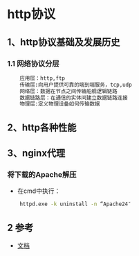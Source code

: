 # http协议
 
## 1、http协议基础及发展历史

### 1.1 网络协议分层

```bash
    应用层：http,ftp
    传输层:向用户提供可靠的端到端服务，tcp,udp
    网络层：数据在节点之间传输船舰逻辑链路
    数据链路层：在通信的实体间建立数据链路连接
    物理层:定义物理设备如何传输数据
```

## 2、http各种性能

## 3、nginx代理

### 将下载的Apache解压

* 在cmd中执行：

```bash
    httpd.exe -k uninstall -n “Apache24″
```

## 2 参考

* [文档](https://blog.csdn.net/qq_32144341/article/details/51532207)

